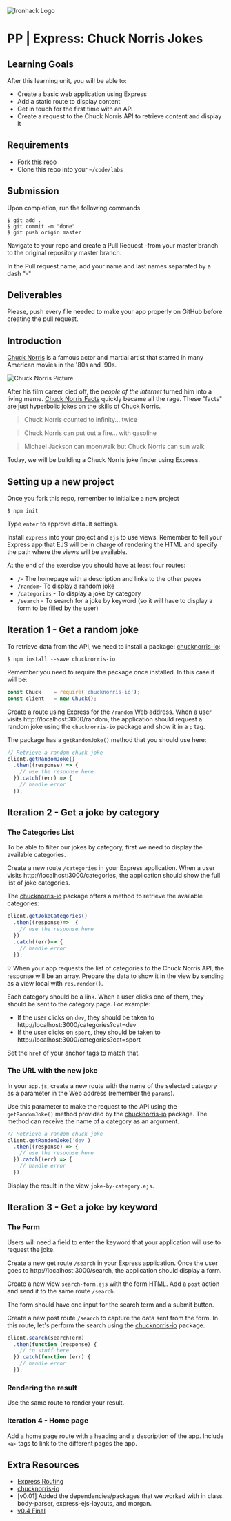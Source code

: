 ![Ironhack Logo](https://i.imgur.com/1QgrNNw.png)

# PP | Express: Chuck Norris Jokes

## Learning Goals

After this learning unit, you will be able to:

- Create a basic web application using Express
- Add a static route to display content
- Get in touch for the first time with an API
- Create a request to the Chuck Norris API to retrieve content and display it

## Requirements

- [Fork this repo](https://guides.github.com/activities/forking/)
- Clone this repo into your `~/code/labs`

## Submission

Upon completion, run the following commands
```
$ git add .
$ git commit -m "done"
$ git push origin master
```
Navigate to your repo and create a Pull Request -from your master branch to the original repository master branch.

In the Pull request name, add your name and last names separated by a dash "-"

## Deliverables

Please, push every file needed to make your app properly on GitHub before creating the pull request.

## Introduction

[Chuck Norris](https://en.wikipedia.org/wiki/Chuck_Norris) is a famous actor and martial artist that starred in many American movies in the '80s and '90s.

![Chuck Norris Picture](https://i.imgur.com/hAmRT5L.jpg)

After his film career died off, the *people of the internet* turned him into a living meme. [Chuck Norris Facts](https://en.wikipedia.org/wiki/Chuck_Norris_facts) quickly became all the rage. These "facts" are just hyperbolic jokes on the skills of Chuck Norris.

> Chuck Norris counted to infinity... twice

> Chuck Norris can put out a fire... with gasoline

> Michael Jackson can moonwalk but Chuck Norris can sun walk

Today, we will be building a Chuck Norris joke finder using Express.

## Setting up a new project

Once you fork this repo, remember to initialize a new project

```
$ npm init
```
Type `enter` to approve default settings.

Install `express` into your project and `ejs` to use views. Remember to tell your Express app that EJS will be in charge of rendering the HTML and specify the path where the views will be available.

At the end of the exercise you should have at least four routes:

- `/`- The homepage with a description and links to the other pages
- `/random`- To display a random joke
- `/categories` - To display a joke by category
- `/search` - To search for a joke by keyword (so it will have to display a form to be filled by the user)


## Iteration 1 - Get a random joke

To retrieve data from the API, we need to install a package: [chucknorris-io](https://www.npmjs.com/package/chucknorris-io):

```
$ npm install --save chucknorris-io
```

Remember you need to require the package once installed. In this case it will be:

```javascript
const Chuck    = require('chucknorris-io');
const client   = new Chuck();
```

Create a route using Express for the `/random` Web address. When a user visits http://localhost:3000/random, the application should request a random joke using the `chucknorris-io` package and show it in a `p` tag.

The package has a `getRandomJoke()` method that you should use here:

```javascript
// Retrieve a random chuck joke
client.getRandomJoke()
  .then((response) => {
    // use the response here
  }).catch((err) => {
    // handle error
  });
```


## Iteration 2 - Get a joke by category

### The Categories List

To be able to filter our jokes by category, first we need to display the available categories.

Create a new route `/categories` in your Express application. When a user visits http://localhost:3000/categories, the application should show the full list of joke categories.

The [chucknorris-io](https://www.npmjs.com/package/chucknorris-io) package offers a method to retrieve the available categories:

```javascript
client.getJokeCategories()
  .then((response)=>  {
    // use the response here
  })
  .catch((err)=> {
    // handle error
  });
```


:bulb: When your app requests the list of categories to the Chuck Norris API, the response will be an array. Prepare the data to show it in the view by sending as a view local with `res.render()`.


Each category should be a link. When a user clicks one of them, they should be sent to the category page. For example:

- If the user clicks on `dev`, they should be taken to http://localhost:3000/categories?cat=dev
- If the user clicks on `sport`, they should be taken to http://localhost:3000/categories?cat=sport

Set the `href` of your anchor tags to match that.

### The URL with the new joke

In your `app.js`, create a new route with the name of the selected category as a parameter in the Web address (remember the `params`).

Use this parameter to make the request to the API using the `getRandomJoke()` method provided by the [chucknorris-io](https://www.npmjs.com/package/chucknorris-io) package. The method can receive the name of a category as an argument.

```javascript
// Retrieve a random chuck joke
client.getRandomJoke('dev')
  .then((response) => {
    // use the response here
  }).catch((err) => {
    // handle error
  });
```

Display the result in the view `joke-by-category.ejs`.


## Iteration 3 - Get a joke by keyword

### The Form

Users will need a field to enter the keyword that your application will use to request the joke.

Create a new get route `/search` in your Express application. Once the user goes to http://localhost:3000/search, the application should display a form.

Create a new view `search-form.ejs` with the form HTML. Add a `post` action and send it to the same route `/search`.

The form should have one input for the search term and a submit button.

Create a new post route `/search` to capture the data sent from the form. In this route, let's perform the search using the [chucknorris-io](https://www.npmjs.com/package/chucknorris-io) package.

```javascript
client.search(searchTerm)
  .then(function (response) {
    // to stuff here
  }).catch(function (err) {
    // handle error
  });
```
### Rendering the result

Use the same route to render your result.


### Iteration 4 - Home page

Add a home page route with a heading and a description of the app. Include `<a>` tags to link to the different pages the app.


## Extra Resources

- [Express Routing](https://expressjs.com/en/guide/routing.html)
- [chucknorris-io](https://www.npmjs.com/package/chucknorris-io)
- [v0.01] Added the dependencies/packages that we worked with in class. body-parser, express-ejs-layouts, and morgan.
- [v0.4 Final](https://i.gyazo.com/e1a7a3857a55e473df2f88cd4f83b1d6.jpg)
